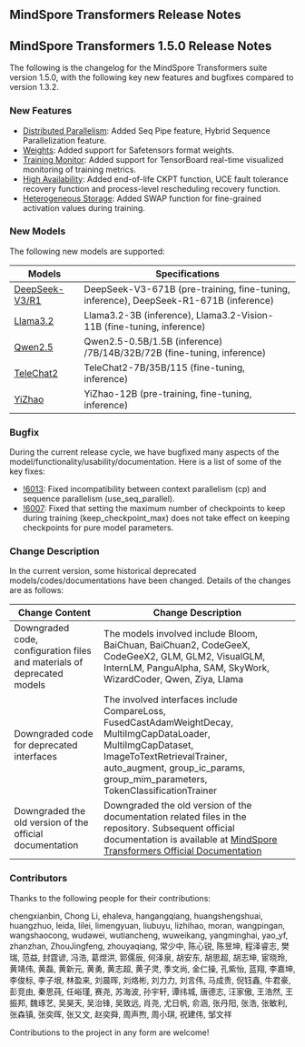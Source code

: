 ## MindSpore Transformers Release Notes

## MindSpore Transformers 1.5.0 Release Notes

The following is the changelog for the MindSpore Transformers suite version 1.5.0, with the following key new features and bugfixes compared to version 1.3.2.

### New Features

* [Distributed Parallelism](https://www.mindspore.cn/mindformers/docs/en/r1.5.0/function/distributed_parallel.html): Added Seq Pipe feature, Hybrid Sequence Parallelization feature.
* [Weights](https://www.mindspore.cn/mindformers/docs/en/r1.5.0/function/safetensors.html): Added support for Safetensors format weights.
* [Training Monitor](https://www.mindspore.cn/mindformers/docs/en/r1.5.0/function/monitor.html): Added support for TensorBoard real-time visualized monitoring of training metrics.
* [High Availability](https://www.mindspore.cn/mindformers/docs/en/r1.5.0/function/high_availability.html): Added end-of-life CKPT function, UCE fault tolerance recovery function and process-level rescheduling recovery function.
* [Heterogeneous Storage](https://www.mindspore.cn/mindformers/docs/en/r1.5.0/function/fine_grained_activations_swap.html): Added SWAP function for fine-grained activation values during training.

### New Models

The following new models are supported:

| Models                                                                                       | Specifications                                                                        |
|----------------------------------------------------------------------------------------------|---------------------------------------------------------------------------------------|
| [DeepSeek-V3/R1](https://gitee.com/mindspore/mindformers/tree/r1.5.0/research/deepseek3)     | DeepSeek-V3-671B (pre-training, fine-tuning, inference), DeepSeek-R1-671B (inference) |
| [Llama3.2](https://gitee.com/mindspore/mindformers/blob/r1.5.0/docs/model_cards/llama3_2.md) | Llama3.2-3B (inference), Llama3.2-Vision-11B (fine-tuning, inference)                 |
| [Qwen2.5](https://gitee.com/mindspore/mindformers/tree/r1.5.0/research/qwen2_5)              | Qwen2.5-0.5B/1.5B (inference) /7B/14B/32B/72B (fine-tuning, inference)                |
| [TeleChat2](https://gitee.com/mindspore/mindformers/tree/r1.5.0/research/telechat2)          | TeleChat2-7B/35B/115 (fine-tuning, inference)                                         |
| [YiZhao](https://gitee.com/mindspore/mindformers/tree/r1.5.0/research/yizhao)                | YiZhao-12B (pre-training, fine-tuning, inference)                                     |

### Bugfix

During the current release cycle, we have bugfixed many aspects of the model/functionality/usability/documentation. Here is a list of some of the key fixes:

* [!6013](https://gitee.com/mindspore/mindformers/pulls/6013): Fixed incompatibility between context parallelism (cp) and sequence parallelism (use_seq_parallel).
* [!6007](https://gitee.com/mindspore/mindformers/pulls/6007): Fixed that setting the maximum number of checkpoints to keep during training (keep_checkpoint_max) does not take effect on keeping checkpoints for pure model parameters.

### Change Description

In the current version, some historical deprecated models/codes/documentations have been changed. Details of the changes are as follows:

| Change Content                                                          | Change Description                                                                                                                                                                                                                                 |
|-------------------------------------------------------------------------|----------------------------------------------------------------------------------------------------------------------------------------------------------------------------------------------------------------------------------------------------|
| Downgraded code, configuration files and materials of deprecated models | The models involved include Bloom, BaiChuan, BaiChuan2, CodeGeeX, CodeGeeX2, GLM, GLM2, VisualGLM, InternLM, PanguAlpha, SAM, SkyWork, WizardCoder, Qwen, Ziya, Llama                                                                              |
| Downgraded code for deprecated interfaces                               | The involved interfaces include CompareLoss, FusedCastAdamWeightDecay, MultiImgCapDataLoader, MultiImgCapDataset, ImageToTextRetrievalTrainer, auto_augment, group_ic_params, group_mim_parameters, TokenClassificationTrainer                     |
| Downgraded the old version of the official documentation                | Downgraded the old version of the documentation related files in the repository. Subsequent official documentation is available at [MindSpore Transformers Official Documentation](https://www.mindspore.cn/mindformers/docs/en/r1.5.0/index.html) |

### Contributors

Thanks to the following people for their contributions:

chengxianbin, Chong Li, ehaleva, hangangqiang, huangshengshuai, huangzhuo, leida, lilei, limengyuan, liubuyu, lizhihao, moran, wangpingan, wangshaocong, wudawei, wutiancheng, wuweikang, yangminghai, yao_yf, zhanzhan, ZhouJingfeng, zhouyaqiang, 常少中, 陈心锐, 陈昱坤, 程泽睿志, 樊瑞, 范益, 封霆谚, 冯浩, 葛煜洪, 郭儒辰, 何泽泉, 胡安东, 胡思超, 胡志坤, 宦晓玲, 黄靖伟, 黄磊, 黄新元, 黄勇, 黄志超, 黄子灵, 季文尚, 金仁操, 孔紫怡, 蓝翔, 李嘉坤, 李俊标, 李子垠, 林盈来, 刘晨晖, 刘烙彬, 刘力力, 刘言伟, 马成贵, 倪钰鑫, 牛君豪, 彭竞由, 秦思莼, 任峪瑾, 赛尧, 苏海波, 孙宇轩, 谭纬城, 唐德志, 汪家傲, 王浩然, 王振邦, 魏琢艺, 吴昊天, 吴治锋, 吴致远, 肖尧, 尤日帆, 俞涵, 张丹阳, 张浩, 张敏利, 张森镇, 张奕晖, 张又文, 赵奕舜, 周声煦, 周小琪, 祝建伟, 邹文祥

Contributions to the project in any form are welcome!